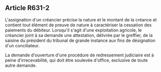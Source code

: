 Article R631-2
----
L'assignation d'un créancier précise la nature et le montant de la créance et
contient tout élément de preuve de nature à caractériser la cessation des
paiements du débiteur. Lorsqu'il s'agit d'une exploitation agricole, le
créancier joint à sa demande une attestation, délivrée par le greffier, de la
saisine du président du tribunal de grande instance aux fins de désignation d'un
conciliateur.

La demande d'ouverture d'une procédure de redressement judiciaire est à peine
d'irrecevabilité, qui doit être soulevée d'office, exclusive de toute autre
demande.
